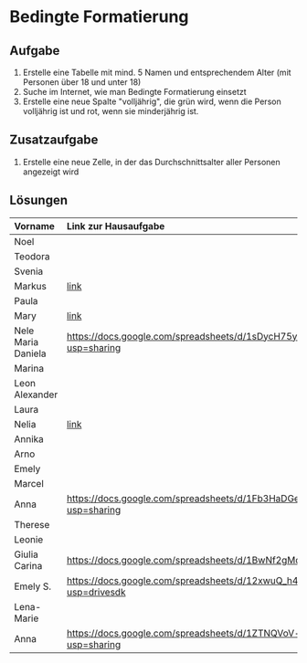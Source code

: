 # Bedingte Formatierung

## Aufgabe
1. Erstelle eine Tabelle mit mind. 5 Namen und entsprechendem Alter (mit Personen über 18 und unter 18)
2. Suche im Internet, wie man Bedingte Formatierung einsetzt
3. Erstelle eine neue Spalte "volljährig", die grün wird, wenn die Person volljährig ist und rot, wenn sie minderjährig ist.

## Zusatzaufgabe
1. Erstelle eine neue Zelle, in der das Durchschnittsalter aller Personen angezeigt wird

## Lösungen

| Vorname            | Link zur Hausaufgabe |
|:------------------ |:---- |
| Noel               |      |
| Teodora            |      |
| Svenia             |      |
| Markus             | [link](https://docs.google.com/spreadsheets/d/11JugE2-0XcoGLZ1D8f8ZgL5S1a9O9IOzITUwFBRxcgw/edit)    |
| Paula              |      |
| Mary               | [link](https://docs.google.com/spreadsheets/d/1K6OPk-Bv4lgQREvLBqzc_iC-oYbFy-TxtYAOCX0Xw1A/edit?usp=sharing) |
| Nele Maria Daniela | https://docs.google.com/spreadsheets/d/1sDycH75yhn69p3DsP2CYwOt3uFj-M15HyNVtT-YeoOw/edit?usp=sharing      |
| Marina             |      |
| Leon Alexander     |      |
| Laura              |      |
| Nelia              |[link](https://docs.google.com/spreadsheets/d/1UKKAf1dj4psUpKh2NMUhO_LGGXh7bXJLJA0_nhZGcdg/edit?usp=sharing)
| Annika             |      |
| Arno               |      |
| Emely              |      |
| Marcel             |      |
| Anna               |https://docs.google.com/spreadsheets/d/1Fb3HaDGe7DZ13Xe82ajVpROcWjtGdrfWCwD_OPZwEJw/edit?usp=sharing      |
| Therese            |      |
| Leonie             |      |
| Giulia Carina      | https://docs.google.com/spreadsheets/d/1BwNf2gMd_z0AeFSOIBaX9zv0cqjXqeUUAyv4XLmocz0/edit#gid=0     |
| Emely S.           | https://docs.google.com/spreadsheets/d/12xwuQ_h48feGc7-Vz7TYAzyJlg9b4eGZtweRrRD_huo/edit?usp=drivesdk     |
| Lena-Marie         |      |
| Anna               | https://docs.google.com/spreadsheets/d/1ZTNQVoV-kJ3jpcy5Q0LSYIGSggZh7VbRQ707RDf9Lf0/edit?usp=sharing     |
